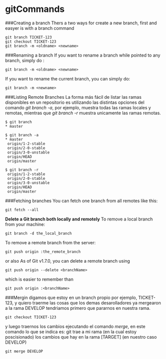 # gitCommands

###Creating a branch
Thers a two ways for create a new branch, first and easyer is with a branch command
```
git branch TICKET-123
git checkout TICKET-123
git branch -m <oldname> <newname>
```

###Renaming a branch
If you want to rename a branch while pointed to any branch, simply do :
```
git branch -m <oldname> <newname>
```
If you want to rename the current branch, you can simply do:
```
git branch -m <newname>
```
###Listing Remote Branches
La forma más fácil de listar las ramas disponibles en un repositorio es utilizando las distintas opciones del comando
 _git branch -a_, por ejemplo, muestra todas las ramas locales y remotas, mientras que _git branch -r_ muestra unicamente las ramas remotas.
 ```
$ git branch
* master

$ git branch -a
* master
  origin/1-2-stable
  origin/2-0-stable
  origin/3-0-unstable
  origin/HEAD
  origin/master

$ git branch -r
  origin/1-2-stable
  origin/2-0-stable
  origin/3-0-unstable
  origin/HEAD
  origin/master
```

###Fetching branches
You can fetch one branch from all remotes like this:
```
git fetch --all
```
**Delete a Git branch both locally and remotely**
To remove a local branch from your machine:
```
git branch -d the_local_branch
```
To remove a remote branch from the server:
```
git push origin :the_remote_branch
```

or also As of Git v1.7.0, you can delete a remote branch using
```
git push origin --delete <branchName>
```
which is easier to remember than
```
git push origin :<branchName>
```
###Mergin
digamos que estoy en un branch propio por ejemplo, TICKET-123, y quiero traerme las cosas que los demas desarolladores ya mergearon a la rama DEVELOP tendriamos primero que pararnos en nuestra rama.
```
git checkout TICKET-123
```
y luego traernos los cambios ejecutando el comando _merge_, en este comando lo que se indica es:
git trae a mi rama (en la cual estoy poscisionado) los cambios que hay en la rama [TARGET] (en nuestro caso DEVELOP)
```
git merge DEVELOP
```
